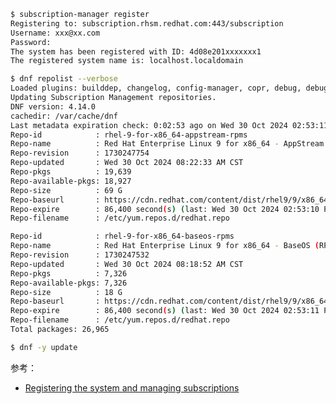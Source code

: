 

```bash
$ subscription-manager register
Registering to: subscription.rhsm.redhat.com:443/subscription
Username: xxx@xx.com
Password: 
The system has been registered with ID: 4d08e201xxxxxxx1
The registered system name is: localhost.localdomain

$ dnf repolist --verbose
Loaded plugins: builddep, changelog, config-manager, copr, debug, debuginfo-install, download, generate_completion_cache, groups-manager, kpatch, needs-restarting, notify-packagekit, playground, product-id, repoclosure, repodiff, repograph, repomanage, reposync, subscription-manager, system-upgrade, uploadprofile
Updating Subscription Management repositories.
DNF version: 4.14.0
cachedir: /var/cache/dnf
Last metadata expiration check: 0:02:53 ago on Wed 30 Oct 2024 02:53:11 PM CST.
Repo-id            : rhel-9-for-x86_64-appstream-rpms
Repo-name          : Red Hat Enterprise Linux 9 for x86_64 - AppStream (RPMs)
Repo-revision      : 1730247754
Repo-updated       : Wed 30 Oct 2024 08:22:33 AM CST
Repo-pkgs          : 19,639
Repo-available-pkgs: 18,927
Repo-size          : 69 G
Repo-baseurl       : https://cdn.redhat.com/content/dist/rhel9/9/x86_64/appstream/os
Repo-expire        : 86,400 second(s) (last: Wed 30 Oct 2024 02:53:10 PM CST)
Repo-filename      : /etc/yum.repos.d/redhat.repo

Repo-id            : rhel-9-for-x86_64-baseos-rpms
Repo-name          : Red Hat Enterprise Linux 9 for x86_64 - BaseOS (RPMs)
Repo-revision      : 1730247532
Repo-updated       : Wed 30 Oct 2024 08:18:52 AM CST
Repo-pkgs          : 7,326
Repo-available-pkgs: 7,326
Repo-size          : 18 G
Repo-baseurl       : https://cdn.redhat.com/content/dist/rhel9/9/x86_64/baseos/os
Repo-expire        : 86,400 second(s) (last: Wed 30 Oct 2024 02:53:11 PM CST)
Repo-filename      : /etc/yum.repos.d/redhat.repo
Total packages: 26,965

$ dnf -y update
```


参考：

- [Registering the system and managing subscriptions](https://docs.redhat.com/en/documentation/red_hat_enterprise_linux/9/html/configuring_basic_system_settings/assembly_registering-the-system-and-managing-subscriptions_configuring-basic-system-settings#assembly_registering-the-system-and-managing-subscriptions_configuring-basic-system-settings)
